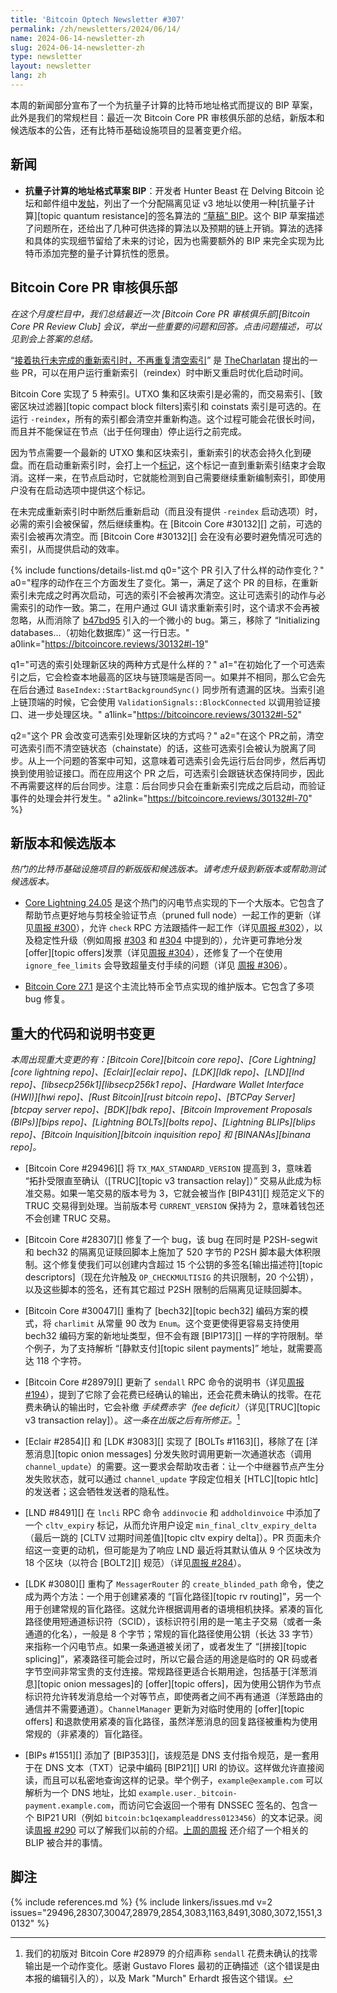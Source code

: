 ```yaml
---
title: 'Bitcoin Optech Newsletter #307'
permalink: /zh/newsletters/2024/06/14/
name: 2024-06-14-newsletter-zh
slug: 2024-06-14-newsletter-zh
type: newsletter
layout: newsletter
lang: zh
---
```


本周的新闻部分宣布了一个为抗量子计算的比特币地址格式而提议的 BIP 草案，此外是我们的常规栏目：最近一次 Bitcoin Core PR 审核俱乐部的总结，新版本和候选版本的公告，还有比特币基础设施项目的显著变更介绍。

## 新闻

- **<!--draft-bip-for-quantumsafe-address-format-->抗量子计算的地址格式草案 BIP**：开发者 Hunter Beast 在 Delving Bitcoin 论坛和邮件组中[发帖][beast post]，列出了一个分配隔离见证 v3 地址以使用一种[抗量子计算][topic quantum resistance]的签名算法的 [“草稿” BIP][quantum draft]。这个 BIP 草案描述了问题所在，还给出了几种可供选择的算法以及预期的链上开销。算法的选择和具体的实现细节留给了未来的讨论，因为也需要额外的 BIP 来完全实现为比特币添加完整的量子计算抗性的愿景。

## Bitcoin Core PR 审核俱乐部

*在这个月度栏目中，我们总结最近一次 [Bitcoin Core PR 审核俱乐部][Bitcoin Core PR Review Club] 会议，举出一些重要的问题和回答。点击问题描述，可以见到会上答案的总结。*

“[接着执行未完成的重新索引时，不再重复清空索引][review club 30132]” 是 [TheCharlatan][gh thecharlatan] 提出的一些 PR，可以在用户运行重新索引（reindex）时中断又重启时优化启动时间。

Bitcoin Core 实现了 5 种索引。UTXO 集和区块索引是必需的，而交易索引、[致密区块过滤器][topic compact block filters]索引和 coinstats 索引是可选的。在运行 `-reindex`，所有的索引都会清空并重新构造。这个过程可能会花很长时间，而且并不能保证在节点（出于任何理由）停止运行之前完成。

因为节点需要一个最新的 UTXO 集和区块索引，重新索引的状态会持久化到硬盘。而在启动重新索引时，会打上一个[标记][reindex flag set]，这个标记一直到重新索引结束才会取消。这样一来，在节点启动时，它就能检测到自己需要继续重新编制索引，即使用户没有在启动选项中提供这个标记。

在未完成重新索引时中断然后重新启动（而且没有提供 `-reindex` 启动选项）时，必需的索引会被保留，然后继续重构。在 [Bitcoin Core #30132][] 之前，可选的索引会被再次清空。而 [Bitcoin Core #30132][] 会在没有必要时避免情况可选的索引，从而提供启动的效率。

{% include functions/details-list.md
  q0="<!--what-is-the-behavior-change-introduced-by-this-pr-->这个 PR 引入了什么样的动作变化？"
  a0="程序的动作在三个方面发生了变化。第一，满足了这个 PR 的目标，在重新索引未完成之时再次启动，可选的索引不会被再次清空。这让可选索引的动作与必需索引的动作一致。第二，在用户通过 GUI 请求重新索引时，这个请求不会再被忽略，从而消除了 [b47bd95][gh b47bd95] 引入的一个微小的 bug。第三，移除了 “Initializing databases...（初始化数据库）” 这一行日志。"
  a0link="https://bitcoincore.reviews/30132#l-19"

  q1="<!--what-are-the-two-ways-an-optional-index-can-process-new-blocks-->可选的索引处理新区块的两种方式是什么样的？"
  a1="在初始化了一个可选索引之后，它会检查本地最高的区块与链顶端是否同一。如果并不相同，那么它会先在后台通过 `BaseIndex::StartBackgroundSync()` 同步所有遗漏的区块。当索引追上链顶端的时候，它会使用 `ValidationSignals::BlockConnected` 以调用验证接口、进一步处理区块。"
  a1link="https://bitcoincore.reviews/30132#l-52"

  q2="<!--how-does-this-pr-affect-the-logic-of-optional-indexes-processing-new-blocks-->这个 PR 会改变可选索引处理新区块的方式吗？"
  a2="在这个 PR之前，清空可选索引而不清空链状态（chainstate）的话，这些可选索引会被认为脱离了同步。从上一个问题的答案中可知，这意味着可选索引会先运行后台同步，然后再切换到使用验证接口。而在应用这个 PR 之后，可选索引会跟链状态保持同步，因此不再需要这样的后台同步。注意：后台同步只会在重新索引完成之后启动，而验证事件的处理会并行发生。"
  a2link="https://bitcoincore.reviews/30132#l-70"
%}

## 新版本和候选版本

*热门的比特币基础设施项目的新版版和候选版本。请考虑升级到新版本或帮助测试候选版本。*

- [Core Lightning 24.05][] 是这个热门的闪电节点实现的下一个大版本。它包含了帮助节点更好地与剪枝全验证节点（pruned full node）一起工作的更新（详见[周报 #300][news300 cln prune]），允许 `check` RPC 方法跟插件一起工作（详见[周报 #302][news302 cln check]），以及稳定性升级（例如周报 [#303][news303 cln chainlag] 和 [#304][news304 cln feemultiplier] 中提到的），允许更可靠地分发[offer][topic offers]发票（详见[周报 #304][news304 cln offers]），还修复了一个在使用 `ignore_fee_limits` 会导致超量支付手续的问题（详见 [周报 #306][news306 cln overpay]）。

- [Bitcoin Core 27.1][] 是这个主流比特币全节点实现的维护版本。它包含了多项 bug 修复。

## 重大的代码和说明书变更

*本周出现重大变更的有：[Bitcoin Core][bitcoin core repo]、[Core Lightning][core lightning repo]、[Eclair][eclair repo]、[LDK][ldk repo]、[LND][lnd repo]、[libsecp256k1][libsecp256k1 repo]、[Hardware Wallet Interface (HWI)][hwi repo]、[Rust Bitcoin][rust bitcoin repo]、[BTCPay Server][btcpay server repo]、[BDK][bdk repo]、[Bitcoin Improvement Proposals (BIPs)][bips repo]、[Lightning BOLTs][bolts repo]、[Lightning BLIPs][blips repo]、[Bitcoin Inquisition][bitcoin inquisition repo] 和 [BINANAs][binana repo]。*

- [Bitcoin Core #29496][] 将 `TX_MAX_STANDARD_VERSION` 提高到 3，意味着 “拓扑受限直至确认（[TRUC][topic v3 transaction relay]）” 交易从此成为标准交易。如果一笔交易的版本号为 3，它就会被当作 [BIP431][] 规范定义下的 TRUC 交易得到处理。当前版本号 `CURRENT_VERSION` 保持为 2，意味着钱包还不会创建 TRUC 交易。

- [Bitcoin Core #28307][] 修复了一个 bug，该 bug 在同时是 P2SH-segwit 和 bech32 的隔离见证赎回脚本上施加了 520 字节的 P2SH 脚本最大体积限制。这个修复使我们可以创建内含超过 15 个公钥的多签名[输出描述符][topic descriptors]（现在允许触及 `OP_CHECKMULTISIG` 的共识限制，20 个公钥），以及这些脚本的签名，还有其它超过 P2SH 限制的后隔离见证赎回脚本。

- [Bitcoin Core #30047][] 重构了 [bech32][topic bech32] 编码方案的模式，将 `charlimit` 从常量 90 改为 `Enum`。这个变更使得更容易支持使用 bech32 编码方案的新地址类型，但不会有跟 [BIP173][] 一样的字符限制。举个例子，为了支持解析 “[静默支付][topic silent payments]” 地址，就需要高达 118 个字符。

- [Bitcoin Core #28979][] 更新了 `sendall` RPC 命令的说明书（详见[周报 #194][news194 sendall]），提到了它除了会花费已经确认的输出，还会花费未确认的找零。在花费未确认的输出时，它会补缴 *手续费赤字（fee deficit）*（详见[TRUC][topic v3 transaction relay]）。*这一条在出版之后有所修正。*[^correction-28979]

- [Eclair #2854][] 和 [LDK #3083][] 实现了 [BOLTs #1163][]，移除了在 [洋葱消息][topic onion messages] 分发失败时调用更新一次通道状态（调用 `channel_update`）的需要。这一要求会帮助攻击者：让一个中继器节点产生分发失败状态，就可以通过 `channel_update` 字段定位相关 [HTLC][topic htlc] 的发送者；这会牺牲发送者的隐私性。

- [LND #8491][] 在 `lncli` RPC 命令 `addinvocie` 和 `addholdinvoice` 中添加了一个 `cltv_expiry` 标记，从而允许用户设定 `min_final_cltv_expiry_delta`（最后一跳的 [CLTV 过期时间差值][topic cltv expiry delta]）。PR 页面未介绍这一变更的动机，但可能是为了响应 LND 最近将其默认值从 9 个区块改为 18 个区块（以符合 [BOLT2][] 规范）（详见[周报 #284][news284 lnd final delta]）。

- [LDK #3080][] 重构了 `MessagerRouter` 的 `create_blinded_path` 命令，使之成为两个方法：一个用于创建紧凑的 “[盲化路径][topic rv routing]”，另一个用于创建常规的盲化路径。这就允许根据调用者的语境相机抉择。紧凑的盲化路径使用短通道标识符（SCID），该标识符引用的是一笔主子交易（或者一条通道的化名），一般是 8 个字节；常规的盲化路径使用公钥（长达 33 字节）来指称一个闪电节点。如果一条通道被关闭了，或者发生了 “[拼接][topic splicing]”，紧凑路径可能会过时，所以它最合适的用途是临时的 QR 码或者字节空间非常宝贵的支付连接。常规路径更适合长期用途，包括基于[洋葱消息][topic onion messages]的 [offer][topic offers]，因为使用公钥作为节点标识符允许转发消息给一个对等节点，即使两者之间不再有通道（洋葱路由的通信并不需要通道）。`ChannelManager` 更新为对临时使用的 [offer][topic offers] 和退款使用紧凑的盲化路径，虽然洋葱消息的回复路径被重构为使用常规的（非紧凑的）盲化路径。

- [BIPs #1551][] 添加了 [BIP353][]，该规范是 DNS 支付指令规范，是一套用于在 DNS 文本（TXT）记录中编码 [BIP21][] URI 的协议。这样做允许直接阅读，而且可以私密地查询这样的记录。举个例子，`example@example.com` 可以解析为一个 DNS 地址，比如 `example.user._bitcoin-payment.example.com`，而访问它会返回一个带有 DNSSEC 签名的、包含一个 BIP21 URI（例如 `bitcoin:bc1qexampleaddress0123456`）的文本记录。阅读[周报 #290][news290 bip353] 可以了解我们以前的介绍。[上周的周报][news306 dns] 还介绍了一个相关的 BLIP 被合并的事情。

## 脚注

[^correction-28979]: 我们的初版对 Bitcoin Core #28979 的介绍声称 `sendall` 花费未确认的找零输出是一个动作变化。感谢 Gustavo Flores 最初的正确描述（这个错误是由本报的编辑引入的），以及 Mark "Murch" Erhardt 报告这个错误。

{% include references.md %}
{% include linkers/issues.md v=2 issues="29496,28307,30047,28979,2854,3083,1163,8491,3080,3072,1551,30132" %}

[beast post]: https://delvingbitcoin.org/t/proposing-a-p2qrh-bip-towards-a-quantum-resistant-soft-fork/956
[quantum draft]: https://github.com/cryptoquick/bips/blob/p2qrh/bip-p2qrh.mediawiki
[core lightning 24.05]: https://github.com/ElementsProject/lightning/releases/tag/v24.05
[Bitcoin Core 27.1]: https://bitcoincore.org/bin/bitcoin-core-27.1/
[news306 cln overpay]: /zh/newsletters/2024/06/07/#core-lightning-7252
[news304 cln feemultiplier]: /zh/newsletters/2024/05/24/#core-lightning-7063
[news304 cln offers]: /zh/newsletters/2024/05/24/#core-lightning-7304
[news303 cln chainlag]: /zh/newsletters/2024/05/17/#core-lightning-7190
[news302 cln check]: /zh/newsletters/2024/05/15/#core-lightning-7111
[news300 cln prune]: /zh/newsletters/2024/05/01/#core-lightning-7240
[review club 30132]: https://bitcoincore.reviews/30132
[gh thecharlatan]: https://github.com/TheCharlatan
[gh b47bd95]: https://github.com/bitcoin/bitcoin/commit/b47bd959207e82555f07e028cc2246943d32d4c3
[reindex flag set]: https://github.com/bitcoin/bitcoin/blob/457e1846d2bf6ef9d54b9ba1a330ba8bbff13091/src/node/blockstorage.cpp#L58
[news198 sendall]: /en/newsletters/2022/04/06/#bitcoin-core-24118
[news290 bip353]: /zh/newsletters/2024/02/21/#dns-based-human-readable-bitcoin-payment-dns
[news194 sendall]: /en/newsletters/2022/04/06/#bitcoin-core-24118
[news269 deficit]: /zh/newsletters/2023/09/20/#bitcoin-core-26152
[news284 lnd final delta]: /zh/newsletters/2024/01/10/#lnd-8308
[news306 dns]: /zh/newsletters/2024/06/07/#blips-32
